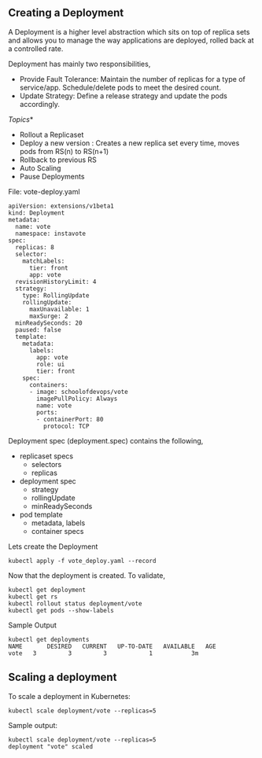 ## Creating a Deployment

A Deployment is a higher level abstraction which sits on top of replica sets and allows you to manage the way applications are deployed, rolled back at a controlled rate.

Deployment has mainly two responsibilities,
  * Provide Fault Tolerance: Maintain the number of replicas for a type of service/app. Schedule/delete pods to meet the desired count.
  * Update Strategy: Define a release strategy and update the pods accordingly.

*Topics**    
  * Rollout a Replicaset  
  * Deploy a new version : Creates a new replica set every time, moves pods from RS(n) to RS(n+1)  
  * Rollback to previous RS      
  * Auto Scaling  
  * Pause Deployments  



File: vote-deploy.yaml

```
apiVersion: extensions/v1beta1
kind: Deployment
metadata:
  name: vote
  namespace: instavote
spec:
  replicas: 8
  selector:
    matchLabels:
      tier: front
      app: vote
  revisionHistoryLimit: 4
  strategy:
    type: RollingUpdate
    rollingUpdate:
      maxUnavailable: 1
      maxSurge: 2
  minReadySeconds: 20
  paused: false
  template:
    metadata:
      labels:
        app: vote
        role: ui
        tier: front
    spec:
      containers:
      - image: schoolofdevops/vote
        imagePullPolicy: Always
        name: vote
        ports:
        - containerPort: 80
          protocol: TCP
```

Deployment spec (deployment.spec) contains the following,

  * replicaset specs
    * selectors  
    * replicas  
  * deployment spec
    * strategy
    * rollingUpdate
    * minReadySeconds
  * pod template
    * metadata, labels
    * container specs



Lets  create the Deployment
```
kubectl apply -f vote_deploy.yaml --record
```

Now that the deployment is created. To validate,

```
kubectl get deployment
kubectl get rs
kubectl rollout status deployment/vote
kubectl get pods --show-labels
```
Sample Output
```
kubectl get deployments
NAME       DESIRED   CURRENT   UP-TO-DATE   AVAILABLE   AGE
vote   3         3         3            1           3m
```


## Scaling a deployment  

To scale a deployment in Kubernetes:

```
kubectl scale deployment/vote --replicas=5
```

Sample output:
```
kubectl scale deployment/vote --replicas=5
deployment "vote" scaled
```
